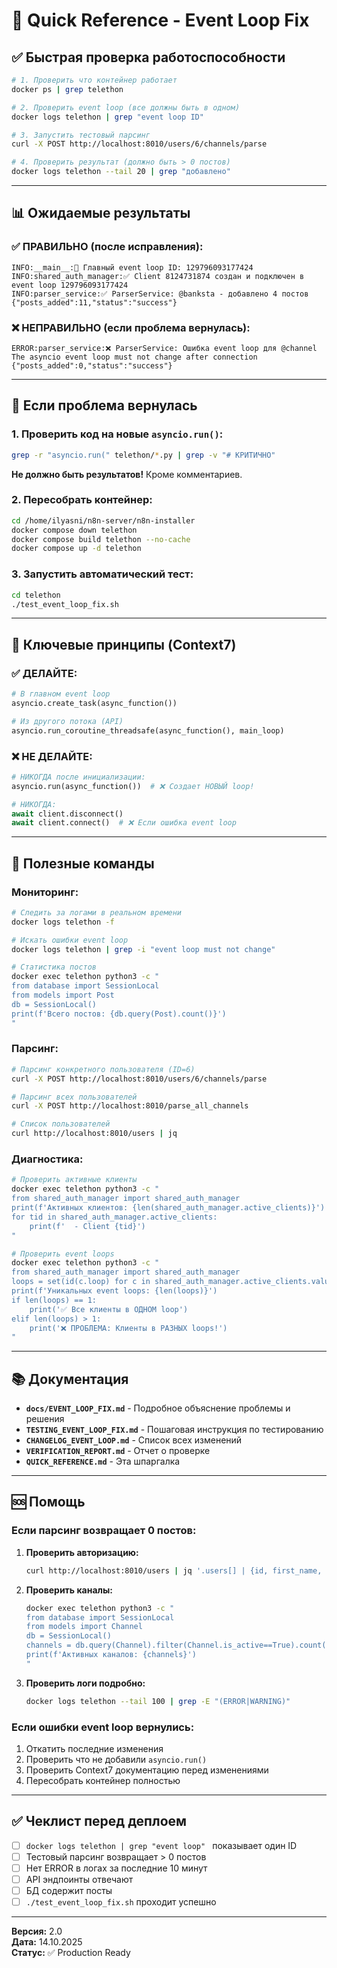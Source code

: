 # 🚀 Quick Reference - Event Loop Fix

## ✅ Быстрая проверка работоспособности

```bash
# 1. Проверить что контейнер работает
docker ps | grep telethon

# 2. Проверить event loop (все должны быть в одном)
docker logs telethon | grep "event loop ID"

# 3. Запустить тестовый парсинг
curl -X POST http://localhost:8010/users/6/channels/parse

# 4. Проверить результат (должно быть > 0 постов)
docker logs telethon --tail 20 | grep "добавлено"
```

---

## 📊 Ожидаемые результаты

### ✅ ПРАВИЛЬНО (после исправления):
```
INFO:__main__:🔄 Главный event loop ID: 129796093177424
INFO:shared_auth_manager:✅ Client 8124731874 создан и подключен в event loop 129796093177424
INFO:parser_service:✅ ParserService: @banksta - добавлено 4 постов
{"posts_added":11,"status":"success"}
```

### ❌ НЕПРАВИЛЬНО (если проблема вернулась):
```
ERROR:parser_service:❌ ParserService: Ошибка event loop для @channel
The asyncio event loop must not change after connection
{"posts_added":0,"status":"success"}
```

---

## 🔧 Если проблема вернулась

### 1. Проверить код на новые `asyncio.run()`:
```bash
grep -r "asyncio.run(" telethon/*.py | grep -v "# КРИТИЧНО"
```

**Не должно быть результатов!** Кроме комментариев.

### 2. Пересобрать контейнер:
```bash
cd /home/ilyasni/n8n-server/n8n-installer
docker compose down telethon
docker compose build telethon --no-cache
docker compose up -d telethon
```

### 3. Запустить автоматический тест:
```bash
cd telethon
./test_event_loop_fix.sh
```

---

## 📝 Ключевые принципы (Context7)

### ✅ ДЕЛАЙТЕ:
```python
# В главном event loop
asyncio.create_task(async_function())

# Из другого потока (API)
asyncio.run_coroutine_threadsafe(async_function(), main_loop)
```

### ❌ НЕ ДЕЛАЙТЕ:
```python
# НИКОГДА после инициализации:
asyncio.run(async_function())  # ❌ Создает НОВЫЙ loop!

# НИКОГДА:
await client.disconnect()
await client.connect()  # ❌ Если ошибка event loop
```

---

## 🔗 Полезные команды

### Мониторинг:
```bash
# Следить за логами в реальном времени
docker logs telethon -f

# Искать ошибки event loop
docker logs telethon | grep -i "event loop must not change"

# Статистика постов
docker exec telethon python3 -c "
from database import SessionLocal
from models import Post
db = SessionLocal()
print(f'Всего постов: {db.query(Post).count()}')
"
```

### Парсинг:
```bash
# Парсинг конкретного пользователя (ID=6)
curl -X POST http://localhost:8010/users/6/channels/parse

# Парсинг всех пользователей
curl -X POST http://localhost:8010/parse_all_channels

# Список пользователей
curl http://localhost:8010/users | jq
```

### Диагностика:
```bash
# Проверить активные клиенты
docker exec telethon python3 -c "
from shared_auth_manager import shared_auth_manager
print(f'Активных клиентов: {len(shared_auth_manager.active_clients)}')
for tid in shared_auth_manager.active_clients:
    print(f'  - Client {tid}')
"

# Проверить event loops
docker exec telethon python3 -c "
from shared_auth_manager import shared_auth_manager
loops = set(id(c.loop) for c in shared_auth_manager.active_clients.values())
print(f'Уникальных event loops: {len(loops)}')
if len(loops) == 1:
    print('✅ Все клиенты в ОДНОМ loop')
elif len(loops) > 1:
    print('❌ ПРОБЛЕМА: Клиенты в РАЗНЫХ loops!')
"
```

---

## 📚 Документация

- **`docs/EVENT_LOOP_FIX.md`** - Подробное объяснение проблемы и решения
- **`TESTING_EVENT_LOOP_FIX.md`** - Пошаговая инструкция по тестированию
- **`CHANGELOG_EVENT_LOOP.md`** - Список всех изменений
- **`VERIFICATION_REPORT.md`** - Отчет о проверке
- **`QUICK_REFERENCE.md`** - Эта шпаргалка

---

## 🆘 Помощь

### Если парсинг возвращает 0 постов:

1. **Проверить авторизацию:**
   ```bash
   curl http://localhost:8010/users | jq '.users[] | {id, first_name, is_authenticated}'
   ```

2. **Проверить каналы:**
   ```bash
   docker exec telethon python3 -c "
   from database import SessionLocal
   from models import Channel
   db = SessionLocal()
   channels = db.query(Channel).filter(Channel.is_active==True).count()
   print(f'Активных каналов: {channels}')
   "
   ```

3. **Проверить логи подробно:**
   ```bash
   docker logs telethon --tail 100 | grep -E "(ERROR|WARNING)"
   ```

### Если ошибки event loop вернулись:

1. Откатить последние изменения
2. Проверить что не добавили `asyncio.run()`
3. Проверить Context7 документацию перед изменениями
4. Пересобрать контейнер полностью

---

## ✅ Чеклист перед деплоем

- [ ] `docker logs telethon | grep "event loop" ` показывает один ID
- [ ] Тестовый парсинг возвращает > 0 постов
- [ ] Нет ERROR в логах за последние 10 минут
- [ ] API эндпоинты отвечают
- [ ] БД содержит посты
- [ ] `./test_event_loop_fix.sh` проходит успешно

---

**Версия:** 2.0  
**Дата:** 14.10.2025  
**Статус:** ✅ Production Ready
